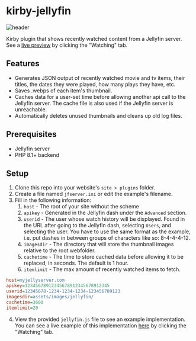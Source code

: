 # kirby-jellyfin
![header](https://github.com/GeneMarks/kirby-jellyfin/assets/68919132/e0f2f361-ff11-4362-b8a2-44304f736980)

Kirby plugin that shows recently watched content from a Jellyfin server. See a [live preview](https://genemarks.net/about) by clicking the "Watching" tab.

## Features
- Generates JSON output of recently watched movie and tv items, their titles, the dates they were played, how many plays they have, etc.
- Saves .webps of each item's thumbnail.
- Caches data for a user-set time before allowing another api call to the Jellyfin server. The cache file is also used if the Jellyfin server is unreachable.
- Automatically deletes unused thumbnails and cleans up old log files.

## Prerequisites
- Jellyfin server
- PHP 8.1+ backend

## Setup
1. Clone this repo into your website's `site > plugins` folder.
2. Create a file named `jfserver.ini` or edit the example's filename.
3. Fill in the following information:
    1. `host` - The root of your site without the scheme
    2. `apikey` - Generated in the Jellyfin dash under the `Advanced` section.
    3. `userid` - The user whose watch history will be displayed. Found in the URL after going to the Jellyfin dash, selecting `Users`, and selecting the user. You have to use the same format as the example, i.e. put dashes in between groups of characters like so: 8-4-4-4-12.
    4. `imagesdir` - The directory that will store the thumbnail images relative to the root webfolder.
    5. `cachetime` - The time to store cached data before allowing it to be replaced, in seconds. The default is 1 hour.
    6. `itemlimit` - The max amount of recently watched items to fetch.
```ini
host=myjellyserver.com
apikey=12345678912345678912345678912345
userid=12345678-1234-1234-1234-123456789123
imagesdir=assets/images/jellyfin/
cachetime=3600
itemlimit=20
```
4. View the provided `jellyfin.js` file to see an example implementation. You can see a live example of this implementation [here](https://genemarks.net/about) by clicking the "Watching" tab.
